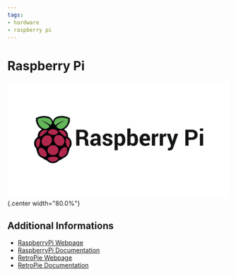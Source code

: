 ```yaml
---
tags:
- hardware
- raspberry pi
---
```


# Raspberry Pi
![](img/rpi_logo.svg){.center width="80.0%"}

## Additional Informations

- [RaspberryPi Webpage](https://www.raspberrypi.org/)
- [RaspberryPi Documentation](https://www.raspberrypi.org/documentation/)
- [RetroPie Webpage](https://retropie.org.uk/)
- [RetroPie Documentation](https://retropie.org.uk//docs)
